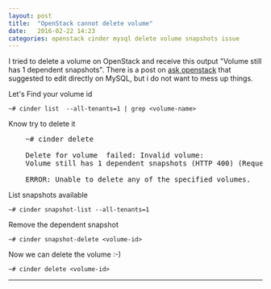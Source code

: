 ```yaml
---
layout: post
title:  "OpenStack cannot delete volume"
date:   2016-02-22 14:23
categories: openstack cinder mysql delete volume snapshots issue
---
```


I tried to delete a volume on OpenStack and receive this output "Volume still has 1 dependent snapshots".
There is a post on [ask openstack] that suggested to edit directly on MySQL, but i do not want to mess up things.


Let's Find your volume id

    ~# cinder list  --all-tenants=1 | grep <volume-name>


Know try to delete it
<pre>
    ~# cinder delete <volume-id>

    Delete for volume <volume-id> failed: Invalid volume: 
    Volume still has 1 dependent snapshots (HTTP 400) (Request-ID: req-51a8c127-5f26-4266-a774-e2375860be20)
    
    ERROR: Unable to delete any of the specified volumes.
</pre>


List snapshots available

    ~# cinder snapshot-list --all-tenants=1


Remove the dependent snapshot

    ~# cinder snapshot-delete <volume-id>


Now we can delete the volume :-)

    ~# cinder delete <volume-id>



---
[ask openstack]: <https://ask.openstack.org/en/question/26430/volume-still-has-1-dependent-snapshots/?answer=88756#post-id-88756>

